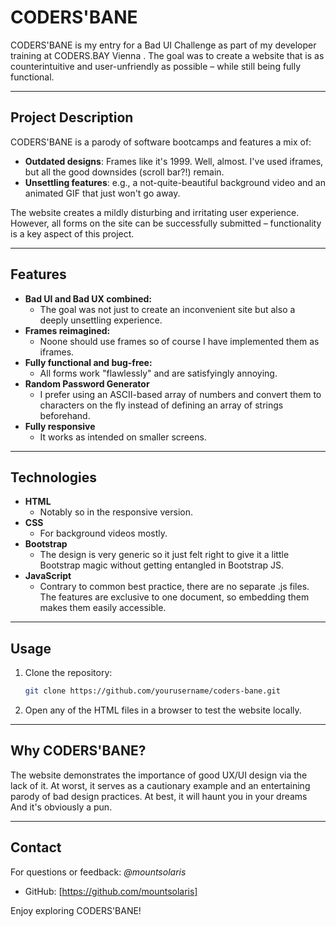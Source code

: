 # CODERS'BANE

CODERS'BANE is my entry for a Bad UI Challenge as part of my developer training at CODERS.BAY Vienna . The goal was to create a website that is as counterintuitive and user-unfriendly as possible – while still being fully functional.

---

## Project Description
CODERS'BANE is a parody of software bootcamps and features a mix of:
- **Outdated designs**: Frames like it's 1999. Well, almost. I've used iframes, but all the good downsides (scroll bar?!) remain.
- **Unsettling features**: e.g., a not-quite-beautiful background video and an animated GIF that just won't go away.

The website creates a mildly disturbing and irritating user experience. However, all forms on the site can be successfully submitted – functionality is a key aspect of this project.

---

## Features
- **Bad UI and Bad UX combined:** 
  - The goal was not just to create an inconvenient site but also a deeply unsettling experience.
- **Frames reimagined:** 
  - Noone should use frames so of course I have implemented them as iframes.
- **Fully functional and bug-free:** 
  - All forms work "flawlessly" and are satisfyingly annoying.
- **Random Password Generator**
  - I prefer using an ASCII-based array of numbers and convert them to characters on the fly instead of defining an array of strings beforehand.
- **Fully responsive**
  - It works as intended on smaller screens.
     
---

## Technologies
- **HTML**
  - Notably so in the responsive version.
- **CSS**
  - For background videos mostly.
- **Bootstrap**
  - The design is very generic so it just felt right to give it a little Bootstrap magic without getting entangled in Bootstrap JS.  
- **JavaScript**
  - Contrary to common best practice, there are no separate .js files. The features are exclusive to one document, so embedding them makes them easily accessible. 

---

## Usage
1. Clone the repository:
   ```bash
   git clone https://github.com/yourusername/coders-bane.git
   ```
2. Open any of the HTML files in a browser to test the website locally.

---

## Why CODERS'BANE?
The website demonstrates the importance of good UX/UI design via the lack of it. At worst, it serves as a cautionary example and an entertaining parody of bad design practices. At best, it will haunt you in your dreams And it's obviously a pun. 

---

## Contact
For questions or feedback: *@mountsolaris*
- GitHub: [https://github.com/mountsolaris]


Enjoy exploring CODERS'BANE!
